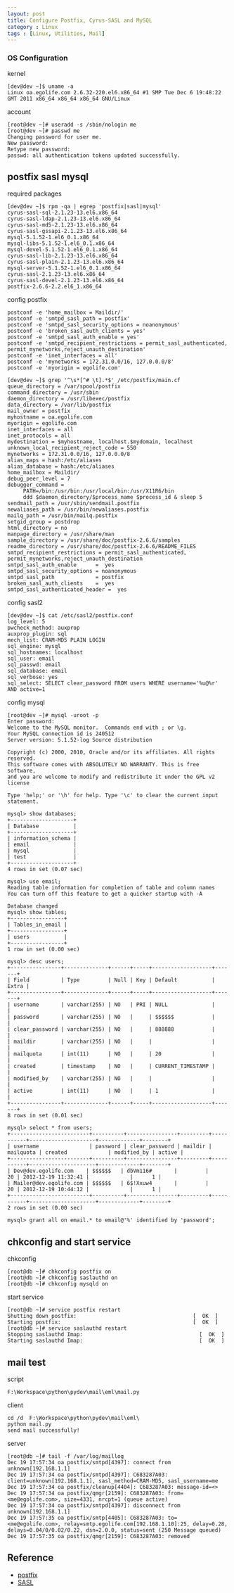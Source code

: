 ```yaml
---
layout: post
title: Configure Postfix, Cyrus-SASL and MySQL
category : Linux
tags : [Linux, Utilities, Mail]
---
```


###  OS Configuration

kernel

    [dev@dev ~]$ uname -a
    Linux oa.egolife.com 2.6.32-220.el6.x86_64 #1 SMP Tue Dec 6 19:48:22 GMT 2011 x86_64 x86_64 x86_64 GNU/Linux
    
account

    [root@dev ~]# useradd -s /sbin/nologin me
    [root@dev ~]# passwd me
    Changing password for user me.
    New password: 
    Retype new password: 
    passwd: all authentication tokens updated successfully.
    
##  postfix sasl mysql

required packages

    [dev@dev ~]$ rpm -qa | egrep 'postfix|sasl|mysql'
    cyrus-sasl-sql-2.1.23-13.el6.x86_64
    cyrus-sasl-ldap-2.1.23-13.el6.x86_64
    cyrus-sasl-md5-2.1.23-13.el6.x86_64
    cyrus-sasl-gssapi-2.1.23-13.el6.x86_64
    mysql-5.1.52-1.el6_0.1.x86_64
    mysql-libs-5.1.52-1.el6_0.1.x86_64
    mysql-devel-5.1.52-1.el6_0.1.x86_64
    cyrus-sasl-lib-2.1.23-13.el6.x86_64
    cyrus-sasl-plain-2.1.23-13.el6.x86_64
    mysql-server-5.1.52-1.el6_0.1.x86_64
    cyrus-sasl-2.1.23-13.el6.x86_64
    cyrus-sasl-devel-2.1.23-13.el6.x86_64
    postfix-2.6.6-2.2.el6_1.x86_64

config postfix
    
    postconf -e 'home_mailbox = Maildir/'
    postconf -e 'smtpd_sasl_path = postfix'
    postconf -e 'smtpd_sasl_security_options = noanonymous'
    postconf -e 'broken_sasl_auth_clients = yes'
    postconf -e 'smtpd_sasl_auth_enable = yes'
    postconf -e 'smtpd_recipient_restrictions = permit_sasl_authenticated, permit_mynetworks,reject_unauth_destination'
    postconf -e 'inet_interfaces = all'
    postconf -e 'mynetworks = 172.31.0.0/16, 127.0.0.0/8'
    postconf -e 'myorigin = egolife.com'

    [dev@dev ~]$ grep '^\s*[^# \t].*$' /etc/postfix/main.cf 
    queue_directory = /var/spool/postfix
    command_directory = /usr/sbin
    daemon_directory = /usr/libexec/postfix
    data_directory = /var/lib/postfix
    mail_owner = postfix
    myhostname = oa.egolife.com
    myorigin = egolife.com
    inet_interfaces = all
    inet_protocols = all
    mydestination = $myhostname, localhost.$mydomain, localhost
    unknown_local_recipient_reject_code = 550
    mynetworks = 172.31.0.0/16, 127.0.0.0/8
    alias_maps = hash:/etc/aliases
    alias_database = hash:/etc/aliases
    home_mailbox = Maildir/
    debug_peer_level = 7
    debugger_command =
         PATH=/bin:/usr/bin:/usr/local/bin:/usr/X11R6/bin
         ddd $daemon_directory/$process_name $process_id & sleep 5
    sendmail_path = /usr/sbin/sendmail.postfix
    newaliases_path = /usr/bin/newaliases.postfix
    mailq_path = /usr/bin/mailq.postfix
    setgid_group = postdrop
    html_directory = no
    manpage_directory = /usr/share/man
    sample_directory = /usr/share/doc/postfix-2.6.6/samples
    readme_directory = /usr/share/doc/postfix-2.6.6/README_FILES
    smtpd_recipient_restrictions = permit_sasl_authenticated, permit_mynetworks,reject_unauth_destination
    smtpd_sasl_auth_enable      =  yes
    smtpd_sasl_security_options = noanonymous
    smtpd_sasl_path             = postfix
    broken_sasl_auth_clients    =  yes
    smtpd_sasl_authenticated_header =  yes

config sasl2

    [dev@dev ~]$ cat /etc/sasl2/postfix.conf
    log_level: 5
    pwcheck_method: auxprop
    auxprop_plugin: sql
    mech_list: CRAM-MD5 PLAIN LOGIN
    sql_engine: mysql
    sql_hostnames: localhost
    sql_user: email
    sql_passwd: email
    sql_database: email
    sql_verbose: yes
    sql_select: SELECT clear_password FROM users WHERE username='%u@%r'  AND active=1
    
config mysql

    [root@dev ~]# mysql -uroot -p
    Enter password: 
    Welcome to the MySQL monitor.  Commands end with ; or \g.
    Your MySQL connection id is 240512
    Server version: 5.1.52-log Source distribution

    Copyright (c) 2000, 2010, Oracle and/or its affiliates. All rights reserved.
    This software comes with ABSOLUTELY NO WARRANTY. This is free software,
    and you are welcome to modify and redistribute it under the GPL v2 license

    Type 'help;' or '\h' for help. Type '\c' to clear the current input statement.

    mysql> show databases;
    +--------------------+
    | Database           |
    +--------------------+
    | information_schema |
    | email              |
    | mysql              |
    | test               |
    +--------------------+
    4 rows in set (0.07 sec)

    mysql> use email;
    Reading table information for completion of table and column names
    You can turn off this feature to get a quicker startup with -A

    Database changed
    mysql> show tables;
    +-----------------+
    | Tables_in_email |
    +-----------------+
    | users           |
    +-----------------+
    1 row in set (0.00 sec)

    mysql> desc users;
    +----------------+--------------+------+-----+-------------------+-------+
    | Field          | Type         | Null | Key | Default           | Extra |
    +----------------+--------------+------+-----+-------------------+-------+
    | username       | varchar(255) | NO   | PRI | NULL              |       |
    | password       | varchar(255) | NO   |     | $$$$$$            |       |
    | clear_password | varchar(255) | NO   |     | 888888            |       |
    | maildir        | varchar(255) | NO   |     |                   |       |
    | mailquota      | int(11)      | NO   |     | 20                |       |
    | created        | timestamp    | NO   |     | CURRENT_TIMESTAMP |       |
    | modified_by    | varchar(255) | NO   |     |                   |       |
    | active         | int(11)      | NO   |     | 1                 |       |
    +----------------+--------------+------+-----+-------------------+-------+
    8 rows in set (0.01 sec)
    
    mysql> select * from users;
    +-------------------------+----------+----------------+---------+-----------+---------------------+-------------+--------+
    | username                | password | clear_password | maildir | mailquota | created             | modified_by | active |
    +-------------------------+----------+----------------+---------+-----------+---------------------+-------------+--------+
    | Dev@dev.egolife.com    | $$$$$$   | dbVm116#       |         |        20 | 2012-12-19 11:32:41 |             |      1 |
    | Mailer@dev.egolife.com | $$$$$$   | 6$!Xxuw4       |         |        20 | 2012-12-19 10:44:12 |             |      1 |
    +-------------------------+----------+----------------+---------+-----------+---------------------+-------------+--------+
    2 rows in set (0.00 sec)
    
    mysql> grant all on email.* to email@'%' identified by 'password';
  
##  chkconfig and start service
  
chkconfig 
    
    [root@db ~]# chkconfig postfix on
    [root@db ~]# chkconfig saslauthd on
    [root@db ~]# chkconfig mysqld on

start service

    [root@db ~]# service postfix restart
    Shutting down postfix:                                     [  OK  ]
    Starting postfix:                                          [  OK  ]
    [root@db ~]# service saslauthd restart
    Stopping saslauthd Imap:                                     [  OK  ]
    Starting saslauthd Imap:                                     [  OK  ]
    
##  mail test

script 

    F:\Workspace\python\pydev\mail\eml\mail.py

client 

    cd /d  F:\Workspace\python\pydev\mail\eml\
    python mail.py
    send mail successfully!
    
server

    [root@db ~]# tail -f /var/log/maillog
    Dec 19 17:57:34 oa postfix/smtpd[4397]: connect from unknown[192.168.1.1]
    Dec 19 17:57:34 oa postfix/smtpd[4397]: C683287A03: client=unknown[192.168.1.1], sasl_method=CRAM-MD5, sasl_username=me
    Dec 19 17:57:34 oa postfix/cleanup[4404]: C683287A03: message-id=<>
    Dec 19 17:57:34 oa postfix/qmgr[2159]: C683287A03: from=<me@egolife.com>, size=4331, nrcpt=1 (queue active)
    Dec 19 17:57:34 oa postfix/smtpd[4397]: disconnect from unknown[192.168.1.1]
    Dec 19 17:57:35 oa postfix/smtp[4405]: C683287A03: to=<me@egolife.com>, relay=smtp.egolife.com[192.168.1.10]:25, delay=0.28, delays=0.04/0/0.02/0.22, dsn=2.0.0, status=sent (250 Message queued)
    Dec 19 17:57:35 oa postfix/qmgr[2159]: C683287A03: removed
	
## Reference

* [postfix](http://www.postfix.org/)
* [SASL](http://asg.web.cmu.edu/sasl/)